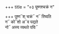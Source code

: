 +++
title = "०३ पूष्णश्चक्रं न"

+++
पूष्ण᳓श् चक्रं᳓ न᳓ रिष्यति  
न᳓ को᳓शो अ᳓व पद्यते  
नो᳓ अस्य व्यथते पविः᳓